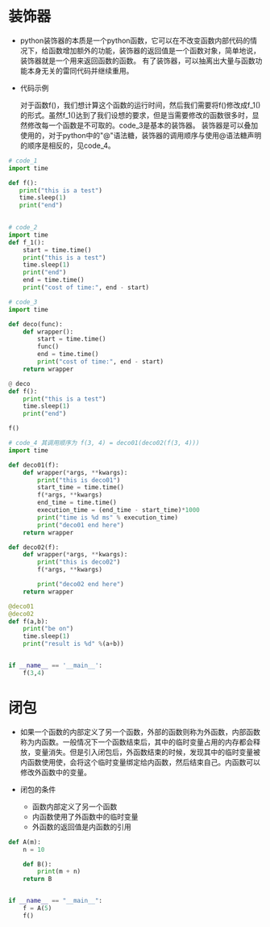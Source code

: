 # 装饰器
* python装饰器的本质是一个python函数，它可以在不改变函数内部代码的情况下，给函数增加额外的功能，装饰器的返回值是一个函数对象，简单地说，装饰器就是一个用来返回函数的函数。
有了装饰器，可以抽离出大量与函数功能本身无关的雷同代码并继续重用。
* 代码示例

    对于函数f()，我们想计算这个函数的运行时间，然后我们需要将f()修改成f_1()的形式。虽然f_1()达到了我们设想的要求，但是当需要修改的函数很多时，显然修改每一个函数是不可取的。code_3是基本的装饰器。
    装饰器是可以叠加使用的，对于python中的"@"语法糖，装饰器的调用顺序与使用@语法糖声明的顺序是相反的，见code_4。
 
 ```python
 # code_1
import time
 
def f():
    print("this is a test")
    time.sleep(1)
    print("end")
    
```
```python
# code_2
import time
def f_1():
    start = time.time()
    print("this is a test")
    time.sleep(1)
    print("end")
    end = time.time()
    print("cost of time:", end - start)

```
```python
# code_3
import time

def deco(func):
    def wrapper():
        start = time.time()
        func()
        end = time.time()
        print("cost of time:", end - start)
    return wrapper

@ deco
def f():
    print("this is a test")
    time.sleep(1)
    print("end")

f()

```
```python
# code_4 其调用顺序为 f(3, 4) = deco01(deco02(f(3, 4)))
import time

def deco01(f):
    def wrapper(*args, **kwargs):
        print("this is deco01")
        start_time = time.time()
        f(*args, **kwargs)
        end_time = time.time()
        execution_time = (end_time - start_time)*1000
        print("time is %d ms" % execution_time)
        print("deco01 end here")
    return wrapper

def deco02(f):
    def wrapper(*args, **kwargs):
        print("this is deco02")
        f(*args, **kwargs)

        print("deco02 end here")
    return wrapper

@deco01
@deco02
def f(a,b):
    print("be on")
    time.sleep(1)
    print("result is %d" %(a+b))


if __name__ == '__main__':
    f(3,4)
```

# 闭包
* 如果一个函数的内部定义了另一个函数，外部的函数则称为外函数，内部函数称为内函数。一般情况下一个函数结束后，其中的临时变量占用的内存都会释放，变量消失。但是引入闭包后，外函数结束的时候，发现其中的临时变量被内函数使用使，会将这个临时变量绑定给内函数，然后结束自己。内函数可以修改外函数中的变量。
* 闭包的条件
   
   * 函数内部定义了另一个函数
   * 内函数使用了外函数中的临时变量
   * 外函数的返回值是内函数的引用
```python
def A(m):
    n = 10

    def B():
        print(m + n)
    return B


if __name__ == "__main__":
    f = A(5)
    f()
```

